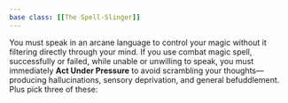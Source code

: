 ```yaml
---
base class: [[The Spell-Slinger]]
---
```

You must speak in an arcane language to control your magic without it filtering directly through your mind. If you use combat magic spell, successfully or failed, while unable or unwilling to speak, you must immediately **Act Under Pressure** to avoid scrambling your thoughts—producing hallucinations, sensory deprivation, and general befuddlement.
Plus pick three of these:

